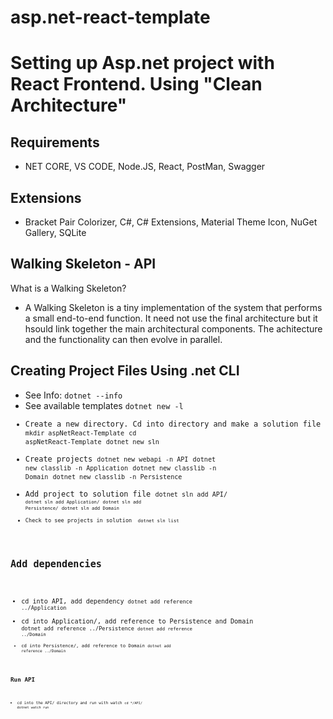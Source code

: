 # asp.net-react-template

# Setting up Asp.net project with React Frontend.  Using "Clean Architecture"

Requirements
-
 - NET CORE, VS CODE, Node.JS, React, PostMan, Swagger

Extensions
-
- Bracket Pair Colorizer, C#, C# Extensions, Material Theme Icon, NuGet Gallery, SQLite

Walking Skeleton - API
-
What is a Walking Skeleton?
- A Walking Skeleton is a tiny implementation of the system that performs a small end-to-end function.  It need not use the final architecture but it hsould link together the main architectural components.  The achitecture and the functionality can then evolve in parallel.

Creating Project Files Using .net CLI
-
- See Info: 
<code>dotnet --info</code>
- See available templates
<code>dotnet new -l
- Create a new directory.  Cd into directory and make a solution file
<code>mkdir aspNetReact-Template</code>
<code>cd aspNetReact-Template</code>
<code>dotnet new sln</code>
- Create projects
<code>dotnet new webapi -n API</code>
<code>dotnet new classlib -n Application</code>
<code>dotnet new classlib -n Domain</code>
<code>dotnet new classlib -n Persistence</code>
- Add project to solution file
<code>dotnet sln add API/<code>
<code>dotnet sln add Application/</code>
<code>dotnet sln add Persistence/</code>
<code>dotnet sln add Domain</code>
- Check to see projects in solution
<code> dotnet sln list</code>

Add dependencies	
- 
-  cd into API, add dependency
<code>dotnet add reference ../Application </code>
- cd into Application/, add reference to Persistence and Domain
<code>dotnet add reference ../Persistence
<code>dotnet add reference ../Domain
- cd into Persistence/, add reference to Domain
<code>dotnet add reference ../Domain


Run API
-
- cd into the API/ directory and run with watch
<code>cd */API/</code>
<code>dotnet watch run </code>








